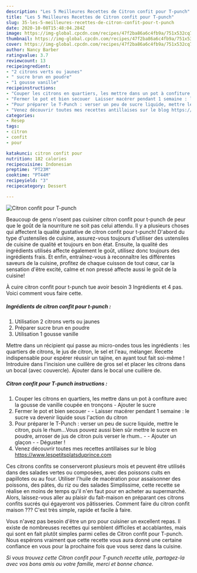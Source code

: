 ```yaml
---
description: "Les 5 Meilleures Recettes de Citron confit pour T-punch"
title: "Les 5 Meilleures Recettes de Citron confit pour T-punch"
slug: 35-les-5-meilleures-recettes-de-citron-confit-pour-t-punch
date: 2020-10-08T15:48:04.284Z
image: https://img-global.cpcdn.com/recipes/47f2ba86a6c4fb9a/751x532cq70/citron-confit-pour-t-punch-photo-principale-de-la-recette.jpg
thumbnail: https://img-global.cpcdn.com/recipes/47f2ba86a6c4fb9a/751x532cq70/citron-confit-pour-t-punch-photo-principale-de-la-recette.jpg
cover: https://img-global.cpcdn.com/recipes/47f2ba86a6c4fb9a/751x532cq70/citron-confit-pour-t-punch-photo-principale-de-la-recette.jpg
author: Nancy Barber
ratingvalue: 3.7
reviewcount: 13
recipeingredient:
- "2 citrons verts ou jaunes"
- " sucre brun en poudre"
- "1 gousse vanille"
recipeinstructions:
- "Couper les citrons en quartiers, les mettre dans un pot à confiture avec la gousse de vanille coupée en tronçons Ajouter le sucre"
- "Fermer le pot et bien secouer  Laisser macérer pendant 1 semaine : le sucre va devenir liquide sous l&#39;action du citron"
- "Pour préparer le T-Punch : verser un peu de sucre liquide, mettre le citron, puis le rhum...Vous pouvez aussi bien sûr mettre le sucre en poudre, arroser de jus de citron puis verser le rhum..  Ajouter un glaçon  Déguster !"
- "Venez découvrir toutes mes recettes antillaises sur le blog https://www.lespetitsplatsduprince.com"
categories:
- Resep
tags:
- citron
- confit
- pour

katakunci: citron confit pour 
nutrition: 182 calories
recipecuisine: Indonesian
preptime: "PT23M"
cooktime: "PT44M"
recipeyield: "3"
recipecategory: Dessert

---
```



![Citron confit pour T-punch](https://img-global.cpcdn.com/recipes/47f2ba86a6c4fb9a/751x532cq70/citron-confit-pour-t-punch-photo-principale-de-la-recette.jpg)

Beaucoup de gens n'osent pas cuisiner citron confit pour t-punch de peur que le goût de la nourriture ne soit pas celui attendu. Il y a plusieurs choses qui affectent la qualité gustative de citron confit pour t-punch! D'abord du type d'ustensiles de cuisine, assurez-vous toujours d'utiliser des ustensiles de cuisine de qualité et toujours en bon état. Ensuite, la qualité des ingrédients utilisés affecte également le goût, utilisez donc toujours des ingrédients frais. Et enfin, entraînez-vous à reconnaître les différentes saveurs de la cuisine, profitez de chaque cuisson de tout cœur, car la sensation d'être excité, calme et non pressé affecte aussi le goût de la cuisine!

<!--inarticleads1-->

À cuire citron confit pour t-punch tue avoir besoin 3 Ingrédients et 4 pas. Voici comment vous faire cette.

##### Ingrédients de citron confit pour t-punch :

1. Utilisation 2 citrons verts ou jaunes
1. Préparer  sucre brun en poudre
1. Utilisation 1 gousse vanille


Mettre dans un récipient qui passe au micro-ondes tous les ingrédients : les quartiers de citrons, le jus de citron, le sel et l&#39;eau, mélanger. Recette indispensable pour espérer réussir un tajine, en ayant tout fait soi-même ! Introduire dans l&#39;incision une cuillère de gros sel et placer les citrons dans un bocal (avec couvercle). Ajouter dans le bocal une cuillère de. 

<!--inarticleads2-->

##### Citron confit pour T-punch instructions :

1. Couper les citrons en quartiers, les mettre dans un pot à confiture avec la gousse de vanille coupée en tronçons - Ajouter le sucre
1. Fermer le pot et bien secouer -  - Laisser macérer pendant 1 semaine : le sucre va devenir liquide sous l&#39;action du citron
1. Pour préparer le T-Punch : verser un peu de sucre liquide, mettre le citron, puis le rhum...Vous pouvez aussi bien sûr mettre le sucre en poudre, arroser de jus de citron puis verser le rhum.. -  - Ajouter un glaçon -  - Déguster !
1. Venez découvrir toutes mes recettes antillaises sur le blog https://www.lespetitsplatsduprince.com


Ces citrons confits se conserveront plusieurs mois et peuvent être utilisés dans des salades vertes ou composées, avec des poissons cuits en papillotes ou au four. Utiliser l&#39;huile de macération pour assaisonner des poissons, des pâtes, du riz ou des salades Simplissime, cette recette se réalise en moins de temps qu&#39;il n&#39;en faut pour en acheter au supermarché. Alors, laissez-vous aller au plaisir du fait-maison en préparant ces citrons confits sucrés qui égayeront vos pâtisseries. Comment faire du citron confit maison ??? C&#39;est très simple, rapide et facile à faire. 

<!--inarticleads1-->

<p>
Vous n'avez pas besoin d'être un pro pour cuisiner un excellent repas. Il existe de nombreuses recettes qui semblent difficiles et accablantes, mais qui sont en fait plutôt simples parmi celles de Citron confit pour T-punch. Nous espérons vraiment que cette recette vous aura donné une certaine confiance en vous pour la prochaine fois que vous serez dans la cuisine.
</p>

<p>
<i>Si vous trouvez cette Citron confit pour T-punch recette utile, partagez-la avec vos bons amis ou votre famille, merci et bonne chance.</i>
</p>
